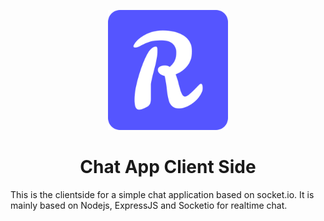 <p align='center'><a href='https://rs-chat-app.netlify.app' target="_blank" rel="noopener noreferrer">
<img src='https://github.com/adiada/react-socketio-chat-app-client/raw/master/public/chatlogo.png' /> </a>
</p>



<div align='center'>
<strong>
<h1 style='text-align:center'>
Chat App Client Side
</h1>
</strong>
</div>




 This is the clientside for a simple chat application based on socket.io. It is mainly based on Nodejs, ExpressJS and Socketio for realtime chat.